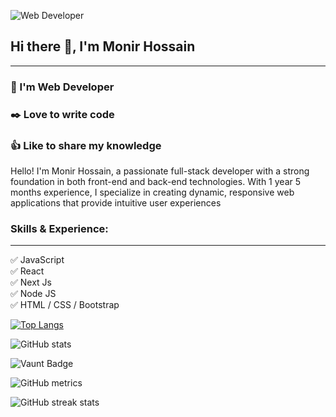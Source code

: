![Web Developer](https://media.licdn.com/dms/image/v2/D4D16AQG1hDY-LKGyJA/profile-displaybackgroundimage-shrink_350_1400/profile-displaybackgroundimage-shrink_350_1400/0/1724042952918?e=1729728000&v=beta&t=FDQlCQLDGdXkWrbdKdulHcLMctVCLHgvONjQ4BFRQoc)

## Hi there 👋, I'm Monir Hossain
---
### 💼 I'm Web Developer
### ✒️ Love to write code
### 👍 Like to share my knowledge

Hello! I'm Monir Hossain, a passionate full-stack developer with a strong foundation in both front-end and back-end technologies. With 1 year 5 months experience, I specialize in creating dynamic, responsive web applications that provide intuitive user experiences

### Skills & Experience:
---
✅ JavaScript</br>
✅ React</br>
✅ Next Js</br>
✅ Node JS</br>
✅ HTML / CSS / Bootstrap 

[![Top Langs](https://github-readme-stats.vercel.app/api/top-langs/?username=monir-hossaien)](https://github.com/anuraghazra/github-readme-stats)

![GitHub stats](https://github-readme-stats.vercel.app/api?username=monir-hossaien&show_icons=true&count_private=true)  

![Vaunt Badge](https://api.vaunt.dev/v1/github/entities/monir-hossaien/contributions?format=svg&private=true)  

![GitHub metrics](https://metrics.lecoq.io/monir-hossaien)  

![GitHub streak stats](https://streak-stats.demolab.com/?user=monir-hossaien)  

